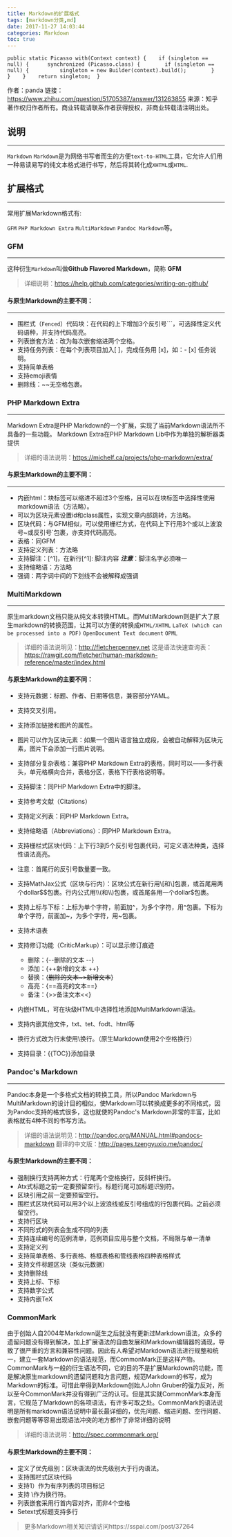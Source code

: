 ```yaml
---
title: Markdown的扩展格式
tags: [markdown分类,md]
date: 2017-11-27 14:03:44
categories: Markdown
toc: true
---
```

```
public static Picasso with(Context context) {    if (singleton == null) {      synchronized (Picasso.class) {        if (singleton == null) {          singleton = new Builder(context).build();        }      }    }    return singleton;  }
```

作者：panda
链接：https://www.zhihu.com/question/51705387/answer/131263855
来源：知乎
著作权归作者所有。商业转载请联系作者获得授权，非商业转载请注明出处。
## 说明
----------
`Markdown` ```Markdown```是为网络书写者而生的方便`text-to-HTML`工具，它允许人们用一种易读易写的纯文本格式进行书写，然后将其转化成`XHTML`或`HTML`.

## 扩展格式
----------
常用扩展Markdown格式有:

`GFM` `PHP Markdown Extra` `MultiMarkdown` `Pandoc Markdown`等。
### GFM
----------
这种衍生`Markdown`叫做**Github Flavored Markdown**，简称 **GFM** 
> 详细说明：https://help.github.com/categories/writing-on-github/

#### 与原生Markdown的主要不同：
----------
- 围栏式（`Fenced`）代码块：在代码的上下增加3个反引号```，可选择性定义代码语种，并支持代码高亮。
- 列表嵌套方法：改为每次嵌套缩进两个空格。
- 支持任务列表：在每个列表项目加入[ ]，完成任务用 [x]，如：- [x] 任务说明。
- 支持简单表格
- 支持emoji表情
- 删除线：~~无空格包裹。
### PHP Markdown Extra
----------
 Markdown Extra是PHP Markdown的一个扩展，实现了当前Markdown语法所不具备的一些功能。 Markdown Extra在PHP Markdown Lib中作为单独的解析器类提供

> 详细的语法说明：https://michelf.ca/projects/php-markdown/extra/ 

#### 与原生Markdown的主要不同：
----------

- 内嵌html：块标签可以缩进不超过3个空格，且可以在块标签中选择性使用markdown语法（方法略）。
- 可以为区块元素设置id和class属性，实现文章内部跳转，方法略。
- 区块代码：与GFM相似，可以使用栅栏方式，在代码上下行用3个或以上波浪号~或反引号`包裹，亦支持代码高亮。
- 表格：同GFM
- 支持定义列表：方法略
- 支持脚注：[^1]，在新行[^1]: 脚注内容  ***注意***：脚注名字必须唯一
- 支持缩略语：方法略
- 强调：两字词中间的下划线不会被解释成强调

### MultiMarkdown
----------
原生markdown文档只能从纯文本转换HTML。而MultiMarkdown则是扩大了原生markdown的转换范围，让其可以方便的转换成`HTML/XHTML` `LaTeX (which can be processed into a PDF)` `OpenDocument Text document` `OPML` 

> 详细的语法说明见：http://fletcherpenney.net 
这是语法快速查询表：https://rawgit.com/fletcher/human-markdown-reference/master/index.html

#### 与原生Markdown的主要不同：
 - 支持元数据：标题、作者、日期等信息，兼容部分YAML。
 - 支持交叉引用。
 - 支持添加链接和图片的属性。
 - 图片可以作为区块元素：如果一个图片语言独立成段，会被自动解释为区块元素，图片下会添加一行图片说明。
 - 支持部分复杂表格：兼容PHP Markdown Extra的表格，同时可以——多行表头，单元格横向合并，表格分区，表格下行表格说明等。
 - 支持脚注：同PHP Markdown Extra中的脚注。
 - 支持参考文献（Citations）
 - 支持定义列表：同PHP Markdown Extra。
 - 支持缩略语（Abbreviations）：同PHP Markdown Extra。
 - 支持栅栏式区块代码：上下行3到5个反引号包裹代码，可定义语法种类，选择性语法高亮。 
 - 注意：首尾行的反引号数量要一致。
 - 支持MathJax公式（区块与行内）：区块公式在新行用\\[和\\]包裹，或首尾用两个dollar$$包裹。行内公式用\\(和\\)包裹，或首尾各用一个dollar$包裹。
 - 支持上标与下标：上标为单个字符，前面加^，为多个字符，用^包裹。下标为单个字符，前面加~，为多个字符，用~包裹。
 - 支持术语表
 - 支持修订功能（CriticMarkup）：可以显示修订痕迹
	- 删除：{--删除的文本 --}
	- 添加：{++新增的文本 ++}
	- 替换：{~~删除的文本~>新增文本~~}
	- 高亮：{==高亮的文本==}
	- 备注：{>>备注文本<<}
	
- 内嵌HTML，可在块级HTML中选择性地添加MultiMarkdown语法。
- 支持内嵌其他文件，txt、tet、fodt、html等
- 换行方式改为行末使用\换行。（原生Markdown使用2个空格换行）
- 支持目录：{{TOC}}添加目录
### Pandoc's Markdown
----------
Pandoc本身是一个多格式文档的转换工具，所以Pandoc Markdown与MultiMarkdown的设计目的相似，使Markdown可以转换成更多的不同格式，因为Pandoc支持的格式很多，这也就使的Pandoc's Markdown非常的丰富，比如表格就有4种不同的书写方法。

> 详细的语法说明见：http://pandoc.org/MANUAL.html#pandocs-markdown 
翻译的中文版：http://pages.tzengyuxio.me/pandoc/


#### 与原生Markdown的主要不同：

- 强制换行支持两种方式：行尾两个空格换行，反斜杆换行。
- Atx式标题之前一定要预留空行。标题行尾可加标题识别符。
- 区块引用之前一定要预留空行。
- 围栏式区块代码可以用3个以上波浪线或反引号组成的行包裹代码。之前必须留空行。
- 支持行区块
- 不同形式的列表会生成不同的列表
- 支持连续编号的范例清单，范例项目应用与整个文档，不局限与单一清单
- 支持定义列
- 支持简单表格、多行表格、格框表格和管线表格四种表格样式
- 支持文件标题区块（类似元数据）
- 支持删除线
- 支持上标、下标
- 支持数字公式
- 支持内嵌TeX

### CommonMark
由于创始人自2004年Markdown诞生之后就没有更新过Markdown语法，众多的遗留问题没有得到解决，加上扩展语法的自由发展和Markdown编辑器的涌现，导致了很严重的方言和兼容性问题。因此有人希望对Markdown语法进行规整和统一，建立一套Markdown的语法规范，而CommonMark正是这样产物。CommonMark与一般的衍生语法不同，它的目的不是扩展Markdown的功能，而是解决原生markdown的遗留问题和方言问题，规范Markdown的书写，成为Markdown的标准。可惜此举得到Markdown创始人John Gruber的强力反对，所以至今CommonMark并没有得到广泛的认可。但是其实就CommonMark本身而言，它规范了Markdown的各项语法，有许多可取之处。CommonMark的语法说明是所有markdown语法说明中最长最详细的，优先问题、缩进问题、空行问题、嵌套问题等等容易出现语法冲突的地方都作了非常详细的说明

> 详细的语法说明：http://spec.commonmark.org/

#### 与原生Markdown的主要不同：

- 定义了优先级别：区块语法的优先级别大于行内语法。
- 支持围栏式区块代码
- 支持1）作为有序列表的项目标记
- 支持 \作为换行符。
- 列表嵌套采用行首内容对齐，而非4个空格
- Setext式标题支持多行

> 更多Markdown相关知识请访问https://sspai.com/post/37264